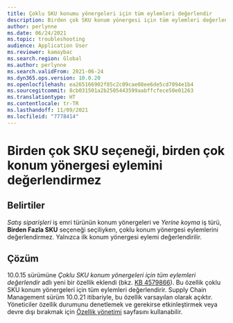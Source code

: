 ```yaml
---
title: Çoklu SKU konumu yönergeleri için tüm eylemleri değerlendir
description: Birden çok SKU konum yönergesi için tüm eylemleri değerlendirmek üzere yeni bir özellik eklendi. Bu sayfa, bu özelliğin nasıl açılacağı hakkında bilgi edinmeniz için size yol gösterir.
author: perlynne
ms.date: 06/24/2021
ms.topic: troubleshooting
audience: Application User
ms.reviewer: kamaybac
ms.search.region: Global
ms.author: perlynne
ms.search.validFrom: 2021-06-24
ms.dyn365.ops.version: 10.0.20
ms.openlocfilehash: ea265166902f85c2c09cae08ee6de5cd7094e1b4
ms.sourcegitcommit: 8cb031501a2b2505443599aabffcfece50e01263
ms.translationtype: HT
ms.contentlocale: tr-TR
ms.lasthandoff: 11/09/2021
ms.locfileid: "7778414"
---
```

# <a name="multiple-sku-option-doesnt-evaluate-multiple-location-directive-actions"></a>Birden çok SKU seçeneği, birden çok konum yönergesi eylemini değerlendirmez

## <a name="symptoms"></a>Belirtiler

*Satış siparişleri* iş emri türünün konum yönergeleri ve *Yerine koyma* iş türü, **Birden Fazla SKU** seçeneği seçiliyken, çoklu konum yönergesi eylemlerini değerlendirmez. Yalnızca ilk konum yönergesi eylemi değerlendirilir.

## <a name="resolution"></a>Çözüm

10.0.15 sürümüne *Çoklu SKU konum yönergeleri için tüm eylemleri değerlendir* adlı yeni bir özellik eklendi (bkz. [KB 4579866](https://fix.lcs.dynamics.com/Issue/Details?kb=4579866&bugId=475946&dbType=3&qc=1bc41a56de7a3ee419fa76397a6bf282fce5be9b93e427c08a6d916d1dfa3091)). Bu özellik çoklu SKU konum yönergeleri için tüm eylemleri değerlendirir. Supply Chain Management sürüm 10.0.21 itibariyle, bu özellik varsayılan olarak açıktır. Yöneticiler özellik durumunu denetlemek ve gerekirse etkinleştirmek veya devre dışı bırakmak için [Özellik yönetimi](../../../fin-ops-core/fin-ops/get-started/feature-management/feature-management-overview.md) sayfasını kullanabilir.
